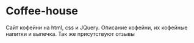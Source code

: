# Coffee-house
Сайт кофейни на html, css и JQuery. Описание кофейни, их кофейные напитки и выпечка. Так же присутствуют отзывы 
